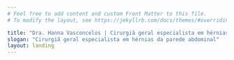 ```yaml
---
# Feel free to add content and custom Front Matter to this file.
# To modify the layout, see https://jekyllrb.com/docs/themes/#overriding-theme-defaults

title: "Dra. Hanna Vasconcelos | Cirurgiã geral especialista em hérnias da parede abdominal"
slogan: "Cirurgiã geral especialista em hérnias da parede abdominal"
layout: landing
---
```

